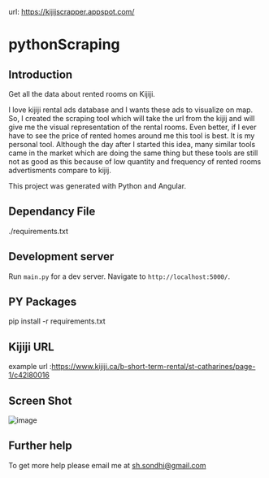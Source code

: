 
url: https://kijijscrapper.appspot.com/ 
# pythonScraping 

## Introduction
Get all the data about rented rooms on Kijiji.

I love kijiji rental ads database and I  wants these ads to visualize on map. So, I created the scraping tool which will take the url from the kijij and will give me the visual representation of the rental rooms. Even better, if I ever have to see the price of rented homes around me this tool is best. It is my personal tool. Although the day after I started this idea, many similar tools came in the market which are doing the same thing but these tools are still not as good as this because of low quantity and frequency of rented rooms advertisments compare to kijij.

This project was generated with Python and Angular.

## Dependancy File
./requirements.txt

## Development server

Run `main.py` for a dev server. Navigate to `http://localhost:5000/`.

## PY Packages 
 pip install -r requirements.txt

## Kijiji URL
example url :https://www.kijiji.ca/b-short-term-rental/st-catharines/page-1/c42l80016

## Screen Shot
![image](https://user-images.githubusercontent.com/20360297/73206235-9008cf00-4110-11ea-9ae7-c2438b8d5749.png)

## Further help

To get more help please email me at sh.sondhi@gmail.com
